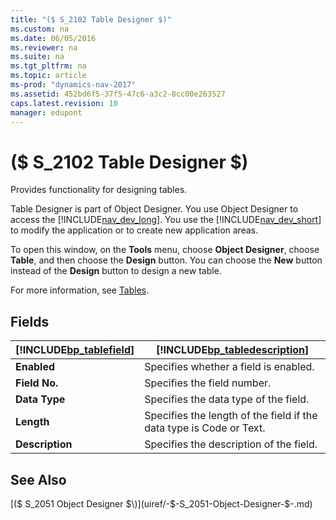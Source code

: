 ```yaml
---
title: "($ S_2102 Table Designer $)"
ms.custom: na
ms.date: 06/05/2016
ms.reviewer: na
ms.suite: na
ms.tgt_pltfrm: na
ms.topic: article
ms-prod: "dynamics-nav-2017"
ms.assetid: 452bd6f5-37f5-47c6-a3c2-8cc00e263527
caps.latest.revision: 10
manager: edupont
---
```

# ($ S_2102 Table Designer $)
Provides functionality for designing tables.  

 Table Designer is part of Object Designer. You use Object Designer to access the [!INCLUDE[nav_dev_long](../includes/nav_dev_long_md.md)]. You use the [!INCLUDE[nav_dev_short](../includes/nav_dev_short_md.md)] to modify the application or to create new application areas.  

 To open this window, on the **Tools** menu, choose **Object Designer**, choose **Table**, and then choose the **Design** button. You can choose the **New** button instead of the **Design** button to design a new table.  

 For more information, see [Tables](../Tables.md).  

## Fields  

|[!INCLUDE[bp_tablefield](../includes/bp_tablefield_md.md)]|[!INCLUDE[bp_tabledescription](../includes/bp_tabledescription_md.md)]|  
|---------------------------------|---------------------------------------|  
|**Enabled**|Specifies whether a field is enabled.|  
|**Field No.**|Specifies the field number.|  
|**Data Type**|Specifies the data type of the field.|  
|**Length**|Specifies the length of the field if the data type is Code or Text.|  
|**Description**|Specifies the description of the field.|  

## See Also  
 [\($ S\_2051 Object Designer $\)](uiref/-$-S_2051-Object-Designer-$-.md)
